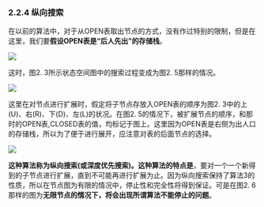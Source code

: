 ### 2.2.4 纵向搜索

在以前的算法中，对于从OPEN表取出节点的方式，没有作过特别的限制，但是在这里，我们要**假设OPEN表是“后人先出”的存储栈**。

![](../The-Relationship/迷宫的状态空间表示.jpg)

这时，图2. 3所示状态空间图中的搜索过程变成为图2. 5那样的情况。

![](./纵向搜索过程.jpg)

这里在对节点进行扩展时，假定将子节点存放入OPEN表的顺序为图2. 3中的上(U)、右(R)、下(D)、左(L)的状况。在图2. 5的情况下，被扩展节点的顺序，和那时的OPEN表,CLOSED表的值，均标记于图上。这里因为OPEN表是右侧为出人口的存储栈，所以为了便于进行展开，应注意对表的后面节点的选择。

![](无限长路径图.jpg)

**这种算法称为纵向搜索(或深度优先搜索)。这种算法的特点是**，要对一个一个新得到的子节点进行扩展，直到不可能再进行扩展为止。因为纵向搜索保持了算法3的性质，所以在节点图为有限的情况中，停止性和完全性将得到保证。可是在图2. 6那样的图为**无限节点的情况下，将会出现所谓算法不能停止的问题**。




